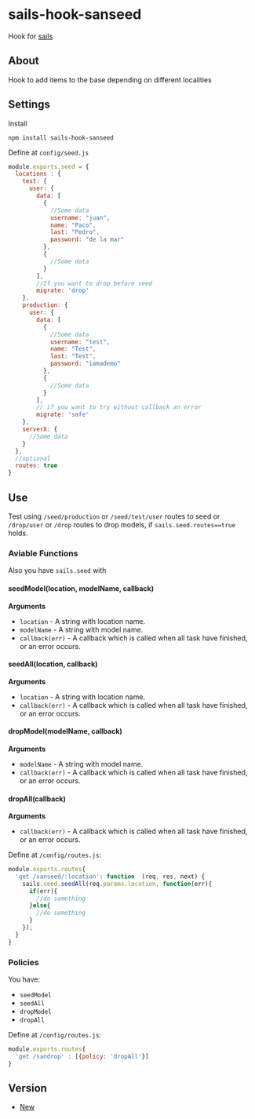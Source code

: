 # sails-hook-sanseed
Hook for [sails](http://sailsjs.org/)

## About
Hook to add items to the base depending on different localities

## Settings
Install

```
npm install sails-hook-sanseed
```

Define at `config/seed.js`

```js
module.exports.seed = {
  locations : {
    test: {
      user: {
        data: [
          {
            //Some data
            username: "juan",
            name: "Paco",
            last: "Pedro",
            password: "de la mar"
          },
          {
            //Some data
          }
        ],
        //If you want to drop before seed
        migrate: 'drop'
    },
    production: {
      user: {
        data: [
          {
            //Some data
            username: "test",
            name: "Test",
            last: "Test",
            password: "iamademo"
          },
          {
            //Some data
          }
        ],
        // if you want to try without callback an error
        migrate: 'safe'
    },
    serverX: {
      //Some data
    }
  },
  //optional
  routes: true
}
```

## Use
Test using `/seed/production` or `/seed/test/user` routes to seed or `/drop/user` or `/drop` routes to drop models, if `sails.seed.routes==true` holds.

### Aviable Functions
Also you have `sails.seed` with

#### seedModel(location, modelName, callback)

__Arguments__

* `location` - A string with location name.
* `modelName` - A string with model name.
* `callback(err)` - A callback which is called when all task have finished, or an error occurs.

#### seedAll(location, callback)

__Arguments__

* `location` - A string with location name.
* `callback(err)` - A callback which is called when all task have finished, or an error occurs.

#### dropModel(modelName, callback)

__Arguments__

* `modelName` - A string with model name.
* `callback(err)` - A callback which is called when all task have finished, or an error occurs.

#### dropAll(callback)

__Arguments__

* `callback(err)` - A callback which is called when all task have finished, or an error occurs.

Define at `/config/routes.js`:
```js
module.exports.routes{
  'get /sanseed/:location': function  (req, res, next) {
    sails.seed.seedAll(req.params.location, function(err){
      if(err){
        //do something
      }else{
        //do something
      }
    });
  }
}
```

### Policies
You have:
* `seedModel`
* `seedAll`
* `dropModel`
* `dropAll`


Define at `/config/routes.js`:

```js
module.exports.routes{
  'get /sandrop' : [{policy: 'dropAll'}]
}
```

## Version

* [New](/sails-hook-sanseed)
